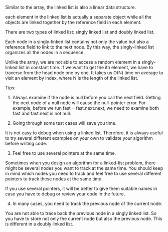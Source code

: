 Similar to the array, the linked list is also a linear data structure.

each element in the linked list is actually a separate object while all the objects are linked together by the reference field in each element.

There are two types of linked list: singly linked list and doubly linked list.

Each node in a singly-linked list contains not only the value but also a reference field to link to the next node. By this way, the singly-linked list organizes all the nodes in a sequence.

Unlike the array, we are not able to access a random element in a singly-linked list in constant time. If we want to get the ith element, we have to traverse from the head node one by one. It takes us O(N) time on average to visit an element by index, where N is the length of the linked list.

Tips:
1. Always examine if the node is null before you call the next field.
Getting the next node of a null node will cause the null-pointer error. For example, before 
we run fast = fast.next.next, we need to examine both fast and fast.next is not null.

2. Going through some test cases will save you time.

It is not easy to debug when using a linked list. Therefore, it is always useful to try several different examples on your own to validate your algorithm before writing code.

 3. Feel free to use several pointers at the same time.

Sometimes when you design an algorithm for a linked-list problem, there might be several nodes you want to track at the same time. You should keep in mind which nodes you need to track and feel free to use several different pointers to track these nodes at the same time.

If you use several pointers, it will be better to give them suitable names in case you have to debug or review your code in the future.

4. In many cases, you need to track the previous node of the current node.

You are not able to trace back the previous node in a singly linked list. So you have to store not only the current node but also the previous node. This is different in a doubly linked list.